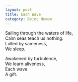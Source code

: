 ```yaml
---
layout: post
title: Each Wave
category: Being Human 
---
```


Sailing through the waters of life,  
Calm seas teach us nothing.  
Lulled by sameness,  
We sleep.

Awakened by turbulence,  
We learn aliveness,  
Each wave  
A gift.
